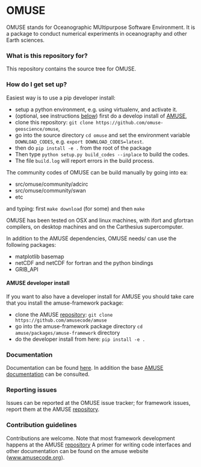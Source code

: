 # OMUSE #

OMUSE stands for Oceanographic MUltipurpose Software Environment. It is a 
package to conduct numerical experiments in oceanography and other Earth 
sciences.

### What is this repository for? ###

This repository contains the source tree for OMUSE. 

### How do I get set up? ###

Easiest way is to use a pip developer install:

- setup a python environment, e.g. using virtualenv, and activate it.
- (optional, see instructions [below](https://github.com/omuse-geoscience/omuse/blob/master/README.md#amuse-developer-install)) first do a develop install of [AMUSE](http://www.amusecode.org), 
- clone this repository: `git clone https://github.com/omuse-geoscience/omuse`,
- go into the source directory `cd omuse` and set the environment variable `DOWNLOAD_CODES`, e.g. `export DOWNLOAD_CODES=latest`.
- then do `pip install -e .` from the root of the package
- Then type `python setup.py build_codes --inplace` to build the codes. 
- The file `build.log` will report errors in the build process.

The community codes of OMUSE can be build manually by going into ea:

 + src/omuse/community/adcirc
 + src/omuse/community/swan
 + etc

and typing: first `make download` (for some) and then `make`

OMUSE has been tested on OSX and linux machines, with ifort and gfortran 
compilers, on desktop machines and on the Carthesius supercomputer.

In addition to the AMUSE dependencies, OMUSE needs/ can use the following 
packages:

 + matplotlib basemap
 + netCDF and netCDF for fortran and the python bindings
 + GRIB_API

#### AMUSE developer install ####

If you want to also have a developer install for AMUSE you should take care that you install the amuse-framework package:

- clone the AMUSE [repository](https://github.com/amusecode/amuse): `git clone https://github.com/amusecode/amuse`
- go into the amuse-framework package directory `cd amuse/packages/amuse-framework` directory
- do the developer install from here: `pip install -e .` 

### Documentation ###

Documentation can be found [here](https://omuse.readthedocs.io). In addition the base  [AMUSE documentation](https://amuse.readthedocs.io) can be consulted.

### Reporting issues ###

Issues can be reported at the OMUSE issue tracker; for framework issues, 
report them at the AMUSE [repository](https://github.com/amusecode/amuse).

### Contribution guidelines ###

Contributions are welcome. Note that most framework development happens at 
the AMUSE [repository](https://github.com/amusecode/amuse) A primer for 
writing code interfaces and other documentation can be found on the amuse 
website (www.amusecode.org).
